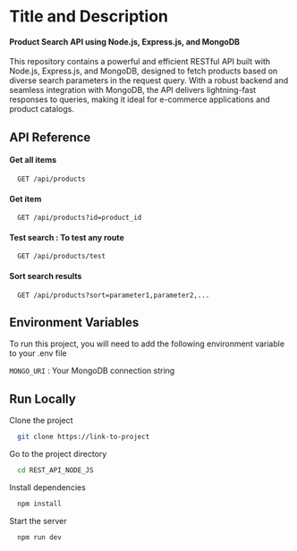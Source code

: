 # Title and Description

#### Product Search API using Node.js, Express.js, and MongoDB

This repository contains a powerful and efficient RESTful API built with Node.js, Express.js, and MongoDB, designed to fetch products based on diverse search parameters in the request query. With a robust backend and seamless integration with MongoDB, the API delivers lightning-fast responses to queries, making it ideal for e-commerce applications and product catalogs.

## API Reference

#### Get all items

```http
  GET /api/products
```

#### Get item

```http
  GET /api/products?id=product_id
```

#### Test search : To test any route

```http
  GET /api/products/test
```

#### Sort search results

```http
  GET /api/products?sort=parameter1,parameter2,...
```

## Environment Variables

To run this project, you will need to add the following environment variable to your .env file

`MONGO_URI` : Your MongoDB connection string

## Run Locally

Clone the project

```bash
  git clone https://link-to-project
```

Go to the project directory

```bash
  cd REST_API_NODE_JS
```

Install dependencies

```bash
  npm install
```

Start the server

```bash
  npm run dev
```

